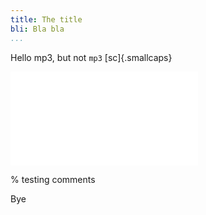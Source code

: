 ```yaml
---
title: The title
bli: Bla bla
...
```

Hello mp3, but not `mp3` [sc]{.smallcaps}

![bla](img/x.pdf)

% testing comments

Bye
